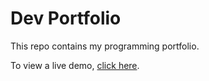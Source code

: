 # Dev Portfolio

This repo contains my programming portfolio.

To view a live demo, [click here](https://basiratkhan.github.io/Portfolio/).

